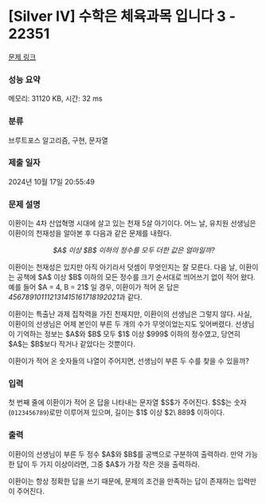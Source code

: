 # [Silver IV] 수학은 체육과목 입니다 3 - 22351 

[문제 링크](https://www.acmicpc.net/problem/22351) 

### 성능 요약

메모리: 31120 KB, 시간: 32 ms

### 분류

브루트포스 알고리즘, 구현, 문자열

### 제출 일자

2024년 10월 17일 20:55:49

### 문제 설명

<p>이환이는 4차 산업혁명 시대에 살고 있는 천재 5살 아기이다. 어느 날, 유치원 선생님은 이환이의 천재성을 알아본 후 다음과 같은 문제를 내줬다.</p>

<p style="text-align: center;"><em>$A$ 이상 $B$ 이하의 정수를 모두 더한 값은 얼마일까?</em></p>

<p>이환이는 천재성은 있지만 아직 아기라서 덧셈이 무엇인지는 잘 모른다. 다음 날, 이환이는 공책에 $A$ 이상 $B$ 이하의 모든 정수를 크기 순서대로 띄어쓰기 없이 적어 왔다. 예를 들어 $A = 4, B = 21$ 일 경우, 이환이가 적어 온 답은 <em>456789101112131415161718192021</em>과 같다.</p>

<p>이환이는 특출난 과제 집착력을 가진 천재지만, 이환이의 선생님은 그렇지 않다. 사실, 이환이의 선생님은 어제 본인이 부른 두 개의 수가 무엇이었는지도 잊어버렸다. 선생님이 기억하는 정보는 $A$와 $B$ 모두 $1$ 이상 $999$ 이하의 정수였고, 당연히 $A$는 $B$보다 작거나 같았다는 것뿐이다.</p>

<p>이환이가 적어 온 숫자들의 나열이 주어지면, 선생님이 부른 두 수를 찾을 수 있을까?</p>

### 입력 

 <p>첫 번째 줄에 이환이가 적어 온 답을 나타내는 문자열 $S$가 주어진다. $S$는 숫자(<code>0123456789</code>)로만 이루어져 있으며, 길이는 $1$ 이상 $2\ 889$ 이하이다.</p>

### 출력 

 <p>이환이의 선생님이 부른 두 정수 $A$와 $B$를 공백으로 구분하여 출력하라. 만약 가능한 답이 두 가지 이상이라면, 그중 $A$가 가장 작은 것을 출력하라.</p>

<p>이환이는 항상 정확한 답을 쓰기 때문에, 문제의 조건을 만족하는 답이 존재하는 입력만이 주어진다.</p>

